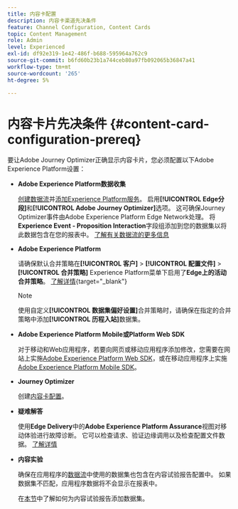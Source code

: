 ```yaml
---
title: 内容卡配置
description: 内容卡渠道先决条件
feature: Channel Configuration, Content Cards
topic: Content Management
role: Admin
level: Experienced
exl-id: df92e319-1e42-486f-b688-595964a762c9
source-git-commit: b6fd60b23b1a744ceb80a97fb092065b36847a41
workflow-type: tm+mt
source-wordcount: '265'
ht-degree: 5%

---
```


# 内容卡片先决条件 {#content-card-configuration-prereq}

要让Adobe Journey Optimizer正确显示内容卡片，您必须配置以下Adobe Experience Platform设置：

* **Adobe Experience Platform数据收集**

  [创建数据流](https://experienceleague.adobe.com/en/docs/experience-platform/datastreams/configure)并[添加Experience Platform服务](https://experienceleague.adobe.com/en/docs/experience-platform/datastreams/configure#aep)。 启用&#x200B;**[!UICONTROL Edge分段]**&#x200B;和&#x200B;**[!UICONTROL Adobe Journey Optimizer]**&#x200B;选项。 这可确保Journey Optimizer事件由Adobe Experience Platform Edge Network处理。
将&#x200B;**Experience Event - Proposition Interaction**&#x200B;字段组添加到您的数据集以将此数据包含在您的报表中。 [了解有关数据流的更多信息](https://experienceleague.adobe.com/en/docs/experience-platform/datastreams/configure)

* **Adobe Experience Platform**

  请确保默认合并策略在&#x200B;**[!UICONTROL 客户]** > **[!UICONTROL 配置文件]** > **[!UICONTROL 合并策略]** Experience Platform菜单下启用了&#x200B;**Edge上的活动合并策略**。 [了解详情](https://experienceleague.adobe.com/docs/experience-platform/profile/merge-policies/ui-guide.html#configure){target="_blank"}

  >[!NOTE]
  >
  >使用自定义&#x200B;**[!UICONTROL 数据集偏好设置]**&#x200B;合并策略时，请确保在指定的合并策略中添加&#x200B;**[!UICONTROL 历程入站]**&#x200B;数据集。

* **Adobe Experience Platform Mobile或Platform Web SDK**

  对于移动和Web应用程序，若要向网页或移动应用程序添加修改，您需要在网站上实施[Adobe Experience Platform Web SDK](https://experienceleague.adobe.com/zh-hans/docs/platform-learn/implement-web-sdk/overview)，或在移动应用程序上实施[Adobe Experience Platform Mobile SDK](https://developer.adobe.com/client-sdks/home/)。

* **Journey Optimizer**

  创建[内容卡配置](#content-card-configuration)。

* **疑难解答**

  使用&#x200B;**Edge Delivery**&#x200B;中的&#x200B;**Adobe Experience Platform Assurance**&#x200B;视图对移动体验进行故障诊断。 它可以检查请求、验证边缘调用以及检查配置文件数据。 [了解详情](https://experienceleague.adobe.com/zh-hans/docs/experience-platform/assurance/view/edge-delivery)

* **内容实验**

  确保在应用程序的[数据流](https://experienceleague.adobe.com/en/docs/experience-platform/datastreams/overview#_blank)中使用的数据集也包含在内容试验报告配置中。 如果数据集不匹配，应用程序数据将不会显示在报表中。

  在[本节](../reports/reporting-configuration.md)中了解如何为内容试验报告添加数据集。
